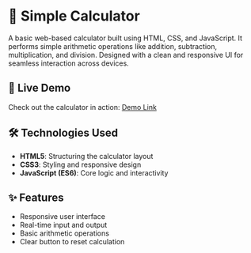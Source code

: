 # 🔢 Simple Calculator

A basic web-based calculator built using HTML, CSS, and JavaScript. It performs simple arithmetic operations like addition, subtraction, multiplication, and division. Designed with a clean and responsive UI for seamless interaction across devices.

## 🚀 Live Demo

Check out the calculator in action: [Demo Link](#)  

## 🛠️ Technologies Used

- **HTML5**: Structuring the calculator layout
- **CSS3**: Styling and responsive design
- **JavaScript (ES6)**: Core logic and interactivity

## ✨ Features

- Responsive user interface
- Real-time input and output
- Basic arithmetic operations
- Clear button to reset calculation
